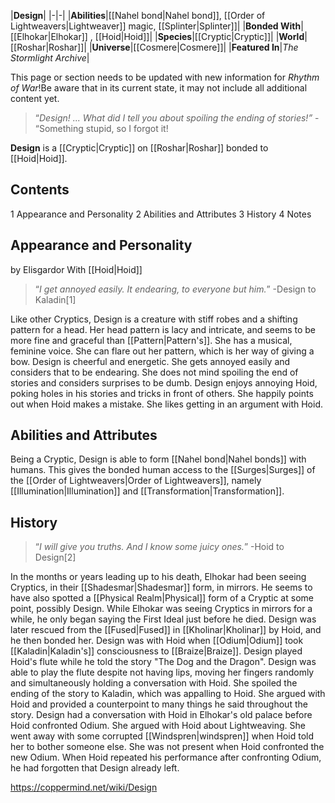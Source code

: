 |**Design**|
|-|-|
|**Abilities**|[[Nahel bond\|Nahel bond]], [[Order of Lightweavers\|Lightweaver]] magic, [[Splinter\|Splinter]]|
|**Bonded With**|[[Elhokar\|Elhokar]] , [[Hoid\|Hoid]]|
|**Species**|[[Cryptic\|Cryptic]]|
|**World**|[[Roshar\|Roshar]]|
|**Universe**|[[Cosmere\|Cosmere]]|
|**Featured In**|*The Stormlight Archive*|

This page or section needs to be updated with new information for *Rhythm of War*!Be aware that in its current state, it may not include all additional content yet.

>“*Design! ... What did I tell you about spoiling the ending of stories!”*
\-
“Something stupid, so I forgot it!


**Design** is a [[Cryptic\|Cryptic]] on [[Roshar\|Roshar]] bonded to [[Hoid\|Hoid]].

## Contents

1 Appearance and Personality
2 Abilities and Attributes
3 History
4 Notes


## Appearance and Personality
 by  Elisgardor  With [[Hoid\|Hoid]]
>“*I get annoyed easily. It endearing, to everyone but him.*”
\-Design to Kaladin[1]


Like other Cryptics, Design is a creature with stiff robes and a shifting pattern for a head. Her head pattern is lacy and intricate, and seems to be more fine and graceful than [[Pattern\|Pattern's]]. She has a musical, feminine voice. She can flare out her pattern, which is her way of giving a bow.
Design is cheerful and energetic. She gets annoyed easily and considers that to be endearing. She does not mind spoiling the end of stories and considers surprises to be dumb.
Design enjoys annoying Hoid, poking holes in his stories and tricks in front of others. She happily points out when Hoid makes a mistake. She likes getting in an argument with Hoid.

## Abilities and Attributes
Being a Cryptic, Design is able to form [[Nahel bond\|Nahel bonds]] with humans. This gives the bonded human access to the [[Surges\|Surges]] of the [[Order of Lightweavers\|Order of Lightweavers]], namely [[Illumination\|Illumination]] and [[Transformation\|Transformation]].

## History
>“*I will give you truths. And I know some juicy ones.*”
\-Hoid to Design[2]


In the months or years leading up to his death, Elhokar had been seeing Cryptics, in their [[Shadesmar\|Shadesmar]] form, in mirrors. He seems to have also spotted a [[Physical Realm\|Physical]] form of a Cryptic at some point, possibly Design. While Elhokar was seeing Cryptics in mirrors for a while, he only began saying the First Ideal just before he died.
Design was later rescued from the [[Fused\|Fused]] in [[Kholinar\|Kholinar]] by Hoid, and he then bonded her.
Design was with Hoid when [[Odium\|Odium]] took [[Kaladin\|Kaladin's]] consciousness to [[Braize\|Braize]]. Design played Hoid's flute while he told the story "The Dog and the Dragon". Design was able to play the flute despite not having lips, moving her fingers randomly and simultaneously holding a conversation with Hoid. She spoiled the ending of the story to Kaladin, which was appalling to Hoid. She argued with Hoid and provided a counterpoint to many things he said throughout the story.
Design had a conversation with Hoid in Elhokar's old palace before Hoid confronted Odium. She argued with Hoid about Lightweaving. She went away with some corrupted [[Windspren\|windspren]] when Hoid told her to bother someone else. She was not present when Hoid confronted the new Odium. When Hoid repeated his performance after confronting Odium, he had forgotten that Design already left.



https://coppermind.net/wiki/Design